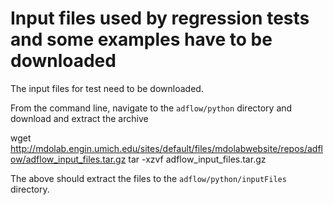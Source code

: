 # Input files used by regression tests and some examples have to be downloaded

The input files for test need to be downloaded.

From the command line, navigate to the `adflow/python` directory and download and extract the archive

wget http://mdolab.engin.umich.edu/sites/default/files/mdolabwebsite/repos/adflow/adflow_input_files.tar.gz
tar -xzvf adflow_input_files.tar.gz 

The above should extract the files to the `adflow/python/inputFiles` directory.